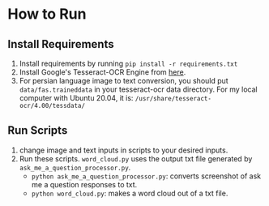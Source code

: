 # How to Run

## Install Requirements
1. Install requirements by running `pip install -r requirements.txt`
2. Install Google's Tesseract-OCR Engine from [here](https://tesseract-ocr.github.io/tessdoc/Installation.html).
3. For persian language image to text conversion, you should put `data/fas.traineddata` in your tesseract-ocr data directory. For my local computer with Ubuntu 20.04, it is: `/usr/share/tesseract-ocr/4.00/tessdata/`

## Run Scripts
1. change image and text inputs in scripts to your desired inputs.
2. Run these scripts. `word_cloud.py` uses the output txt file generated by `ask_me_a_question_processor.py`.
    - `python ask_me_a_question_processor.py`: converts screenshot of ask me a question responses to txt.
    - `python word_cloud.py`: makes a word cloud out of a txt file.
